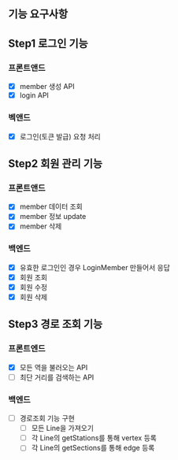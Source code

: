 ## 기능 요구사항

## Step1 로그인 기능

### 프론트앤드
- [x] member 생성 API
- [x] login API

### 벡앤드
- [x] 로그인(토큰 발급) 요청 처리

## Step2 회원 관리 기능

### 프론트앤드
- [x] member 데이터 조회
- [x] member 정보 update
- [x] member 삭제

### 백엔드
- [x] 유효한 로그인인 경우 LoginMember 만들어서 응답
- [x] 회원 조회
- [x] 회원 수정
- [x] 회원 삭제

## Step3 경로 조회 기능

### 프론트엔드
- [x] 모든 역을 불러오는 API
- [ ] 최단 거리를 검색하는 API

### 백엔드
- [ ] 경로조회 기능 구현
    - [ ] 모든 Line을 가져오기
    - [ ] 각 Line의 getStations를 통해 vertex 등록
    - [ ] 각 Line의 getSections를 통해 edge 등록
